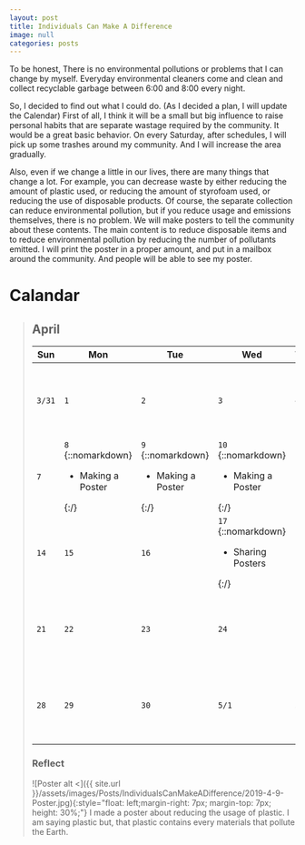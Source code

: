 ```yaml
---
layout: post
title: Individuals Can Make A Difference
image: null
categories: posts
---
```


To be honest, There is no environmental pollutions or problems that I can change by myself.
Everyday environmental cleaners come and clean and collect recyclable garbage between 6:00 and 8:00 every night.

So, I decided to find out what I could do.
(As I decided a plan, I will update the Calendar)
First of all, I think it will be a small but big influence to raise personal habits that are separate wastage required by the community.
It would be a great basic behavior.
On every Saturday, after schedules, I will pick up some trashes around my community. And I will increase the area gradually.

Also, even if we change a little in our lives, there are many things that change a lot.
For example, you can decrease waste by either reducing the amount of plastic used, or reducing the amount of styrofoam used, or reducing the use of disposable products.
Of course, the separate collection can reduce environmental pollution, but if you reduce usage and emissions themselves, there is no problem.
We will make posters to tell the community about these contents.
The main content is to reduce disposable items and to reduce environmental pollution by reducing the number of pollutants emitted.
I will print the poster in a proper amount, and put in a mailbox around the community. And people will be able to see my poster. 

# Calandar

> ## April
> 
>|<center>Sun</center>|<center>Mon</center>|<center>Tue</center>|<center>Wed</center>|<center>Thu</center>|<center>Fri</center>|<center>Sat</center>|
>|--------------------|--------------------|--------------------|--------------------|--------------------|--------------------|--------------------|
>|`3/31`<br/>    |`1`<br/>       |`2`<br/>       |`3`<br/>       |`4`<br/>       |`5`<br/>       |`6` <br/>{::nomarkdown}<ul><li>Picking Trash</li></ul>{:/}|
>|`7`<br/> |`8`<br/> {::nomarkdown}<ul><li>Making a Poster</li></ul>{:/} |`9`<br/> {::nomarkdown}<ul><li>Making a Poster</li></ul>{:/} |`10`<br/> {::nomarkdown}<ul><li>Making a Poster</li></ul>{:/} |`11`<br/>      |`12`<br/>      |`13` {::nomarkdown}<ul><li>Picking Trash</li></ul>{:/}|
>|`14`<br/> |`15`<br/>      |`16`<br/>      |`17`<br/> {::nomarkdown}<ul><li>Sharing Posters</li></ul>{:/} |`18`<br/>      |`19`<br/>      |`20` {::nomarkdown}<ul><li>Picking Trash</li></ul>{:/}|
>|`21`<br/>      |`22`<br/>      |`23`<br/>      |`24`<br/>      |`25`<br/>      |`26`<br/>      |`27` {::nomarkdown}<ul><li>Picking Trash</li></ul>{:/}|
>|`28`<br/>      |`29`<br/>      |`30`<br/>      |`5/1`<br/>     |`5/2`<br/>     |`5/3`<br/>     |`5/4` {::nomarkdown}<ul><li>Picking Trash</li></ul>{:/}|
>
> ### Reflect
>![Poster alt <]({{ site.url }}/assets/images/Posts/IndividualsCanMakeADifference/2019-4-9-Poster.jpg){:style="float: left;margin-right: 7px; margin-top: 7px; height: 30%;"}
> I made a poster about reducing the usage of plastic. 
> I am saying plastic but, that plastic contains every materials that pollute the Earth.
